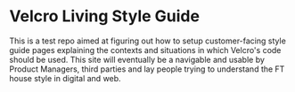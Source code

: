Velcro Living Style Guide
=========================

This is a test repo aimed at figuring out how to setup customer-facing style guide pages explaining the contexts and situations in which Velcro's code should be used. This site will eventually be a navigable and usable by Product Managers, third parties and lay people trying to understand the FT house style in digital and web.
